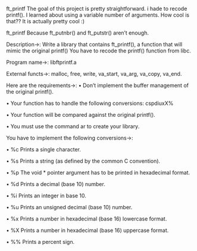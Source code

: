 ft_printf
The goal of this project is pretty straightforward. i hade to recode printf().
I learned about using a variable number of arguments. How cool is that??
It is actually pretty cool :)

ft_printf Because ft_putnbr() and ft_putstr() aren’t enough.

Description->: Write a library that contains ft_printf(), a function that will mimic the original printf() You have to recode the printf() function from libc.

Program name->: libftprintf.a

External functs->: malloc, free, write, va_start, va_arg, va_copy, va_end.

Here are the requirements->:
• Don’t implement the buffer management of the original printf().

• Your function has to handle the following conversions: cspdiuxX%

• Your function will be compared against the original printf().

• You must use the command ar to create your library.

You have to implement the following conversions->:

• %c Prints a single character.

• %s Prints a string (as defined by the common C convention).

• %p The void * pointer argument has to be printed in hexadecimal format.

• %d Prints a decimal (base 10) number.

• %i Prints an integer in base 10.

• %u Prints an unsigned decimal (base 10) number.

• %x Prints a number in hexadecimal (base 16) lowercase format.

• %X Prints a number in hexadecimal (base 16) uppercase format.

• %% Prints a percent sign.
